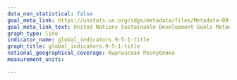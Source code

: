 ```yaml
---
data_non_statistical: false
goal_meta_link: https://unstats.un.org/sdgs/metadata/files/Metadata-09-05-01.pdf
goal_meta_link_text: United Nations Sustainable Development Goals Metadata (PDF 382 KB)
graph_type: line
indicator_name: global_indicators.9-5-1-title
graph_title: global_indicators.9-5-1-title
national_geographical_coverage: Кыргызская Республика
measurement_units: 

---
```

